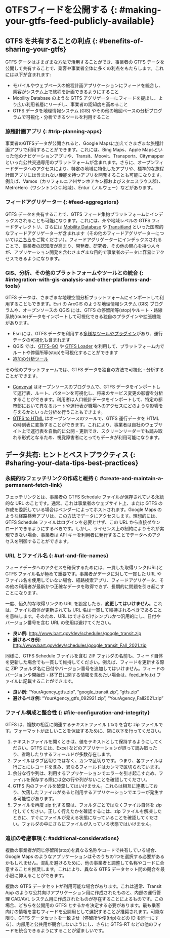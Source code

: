 # GTFSフィードを公開する {: #making-your-gtfs-feed-publicly-available}

## GTFS を共有することの利点 {: #benefits-of-sharing-your-gtfs}


GTFS データはさまざまな方法で活用することができ、事業者の GTFS データを公開して共有することで、乗客や事業者全体に多くの利点をもたらします。これには以下が含まれます:

- モバイルやウェブベースの旅程計画アプリケーションにフィードを統合し、乗客がシステム上で旅程を計画できるようにすること
- Mobility Database のような GTFS アグリゲーターにフィードを提出し、より広い利用者層にリーチし、事業者の認知度を高めること
- GTFS データを地理情報システム (GIS) やその他の地図ベースの分析プログラムで可視化・分析できるツールを利用すること

### 旅程計画アプリ {: #trip-planning-apps}

事業者のGTFSデータが公開されると、Google Mapsに加えてさまざまな旅程計画アプリで利用することができます。これには、Bing Maps、Apple Mapsといった他のナビゲーションアプリや、Transit、Moovit、Transportr、Citymapperといった公共交通専用のプラットフォームが含まれます。さらに、オープンフィードデータへのアクセスにより、特定の地域に特化したアプリや、標準的な旅程計画アプリには含まれない機能を持つアプリを開発することも可能になります。例えば、Vamos（カリフォルニア州サンホアキン郡およびスタニスラウス郡）、MetroHero（ワシントンD.C.地域）、Entur（ノルウェー）などがあります。

### フィードアグリゲーター {: #feed-aggregators}

GTFS データを共有することで、GTFS フィード集約プラットフォームにインデックスされることも可能になります。これには、州や地域レベルの GTFS フィードディレクトリ、さらには [Mobility Database](https://database.mobilitydata.org/) や [Transitland](https://www.transit.land/) といった国際的なフィードアグリゲーターが含まれます（その他のフィードアグリゲーターについては[こちら](../../resources/data)をご覧ください）。フィードアグリゲーターにインデックスされることで、事業者の認知度が高まり、開発者、研究者、その他の関心を持つ人々が、アプリケーション開発を含むさまざまな目的で事業者のデータに容易にアクセスできるようになります。

### GIS、分析、その他のプラットフォームやツールとの統合 {: #integration-with-gis-analysis-and-other-platforms-and-tools}

GTFS データは、さまざまな地理空間分析プラットフォームにインポートして利用することもできます。Esri の ArcGIS のような地理情報システム (GIS) プログラムや、オープンソースの QGIS には、GTFS の停留所等(stop)やルート・路線系統(route)データをインポートして可視化できる独自のプラグインや拡張機能があります。

- Esri には、GTFS データを利用する[多様なツールやプラグイン](https://github.com/Esri/public-transit-tools)があり、運行データの可視化も含まれます  
- QGIS では、[GTFS-GO](https://plugins.qgis.org/plugins/GTFS-GO-master/) や [GTFS Loader](https://plugins.qgis.org/plugins/GTFS_Loader/) を利用して、プラットフォーム内でルートや停留所等(stop)を可視化することができます  
- [追加の分析ツール](../../resources/agency-tools)

その他のプラットフォームでは、GTFS データを独自の方法で可視化・分析することができます。

- [Conveyal](https://conveyal.com/) はオープンソースのプログラムで、GTFS データをインポートして運行表、ルート、パターンを可視化し、将来のサービス変更の影響を分析することができます。利用者は人口統計データをインポートして、特定の都市部において異なるルートや運行表が職場へのアクセスにどのような影響を与えるかといった分析を行うこともできます。  
- [GTFS to HTML](https://gtfstohtml.com/) はオープンソースのツールで、GTFS 運行データを HTML の時刻表に変換することができます。これにより、事業者は自社のウェブサイト上で運行表を自動的に公開・更新でき、スクリーンリーダーでも読み取れる形式となるため、視覚障害者にとってもデータが利用可能になります。  

## データ共有: ヒントとベストプラクティス {: #sharing-your-data-tips-best-practices}

### 永続的なフェッチリンクの作成と維持 {: #create-and-maintain-a-permanent-fetch-link}

フェッチリンクとは、事業者の GTFS Schedule ファイルが保存されている永続的な URL のことです。通常、これは事業者のウェブサイト上、または GTFS の作成を委託している場合はベンダーによってホストされます。Google Maps のような経路検索アプリは、この方法でデータにアクセスします。理想的には、GTFS Schedule ファイルはログインを必要とせず、この URL から直接ダウンロードできるようにするべきです。しかし、ライセンス上の制約によりそれが実現できない場合、事業者は API キーを利用者に発行することでデータへのアクセスを制御することができます。

### URL とファイル名 {: #url-and-file-names}

フィードデータへのアクセスを確保するためには、一貫した取得リンク(URL)と GTFS ファイル名が極めて重要です。事業者がデータに対して一貫した URL やファイル名を使用していない場合、経路検索アプリ、フィードアグリゲータ、その他の利用者が最新かつ正確なデータを取得できず、長期的に問題を引き起こすことになります。

一度、恒久的な取得リンクの URL を設定したら、**変更してはいけません**。これは、ファイル自体が更新されても URL 名は一貫して維持されるべきであることを意味します。そのため、URL はできるだけシンプルかつ汎用的にし、日付やバージョン番号を含む URL の使用は避けてください。

- **良い例:** http://www.bart.gov/dev/schedules/google_transit.zip  
- **避けるべき例:** http://www.bart.gov/dev/schedules/google_transit_Fall_2021.zip  

同様に、GTFS Schedule ファイルを含む ZIP フォルダの名前も、フィード自体を更新した場合でも一貫して維持してください。例えば、フィードを更新する際に ZIP フォルダ名に日付やバージョン番号を追加してはいけません。フィードのバージョンや開始日・終了日に関する情報を含めたい場合は、feed_info.txt ファイルに記載することができます。

- **良い例:** “YourAgency_gtfs.zip”, “google_transit.zip”, “gtfs.zip”  
- **避けるべき例:** “YourAgency_gtfs_092921.zip”, “YourAgency_Fall2021.zip”  

### ファイル構成と整合性 {: #file-configuration-and-integrity}

GTFS は、複数の相互に関連するテキストファイル (.txt) を含む zip ファイルです。フォーマットが正しいことを保証するために、常に以下を行ってください。

1. テキストファイルを開くときは、値をテキストとして保持するようにしてください。GTFS には、Excel などのアプリケーションが誤って読み取ったり、省略したりするフィールドが多数存在します。
2. ファイルはタブ区切りではなく、カンマ区切りです。つまり、各ファイルは行ごとにレコードを含み、異なるフィールドはカンマで区切られています。
3. 余分な行や列は、利用するアプリケーションでエラーを引き起こすため、ファイルを保存する際には空の行や列がないことを確認してください。
4. GTFS 内のファイルを破棄してはいけません。これらは相互に連携しており、欠落したファイルがあると利用するアプリケーションでエラーが発生する可能性があります。
5. ファイルを再度 zip 化する際は、フォルダごとではなくファイル自体を zip 化してください。正しく行えたかを確認するには、zip ファイルを解凍したときに、すぐにファイルが見える状態になっていることを確認してください。フォルダの中にさらにファイルが入っている状態ではいけません。

### 追加の考慮事項 {: #additional-considerations}

複数の事業者が同じ停留所(stop)を異なる名称やコードで共有している場合、Google Maps のようなアプリケーションはそのうちの1つを選択する必要があるかもしれません。混乱を避けるために、他の事業者と調整して名称やコードに合意することを推奨します。これにより、異なる GTFS データセット間の競合を最小限に抑えることができます。

複数の GTFS データセットが利用可能な場合があります。これは通常、Transit App のような公共向けアプリケーション用に作成されたものと、内部の運行管理 CAD/AVL システム用に作成されたものが存在することによるものです。この場合、どちらを公開用の GTFS とするかを決定する必要があります。最も乗客向けの情報を含むフィードを公開用として選択することが推奨されます。可能な限り、GTFS データセットを一致させ（停留所や便(trip)などの ID を同一にする）、内部用と公共用が競合しないようにし、さらに GTFS-RT などの他のフィードを統合できるようにすることが望ましいです。
